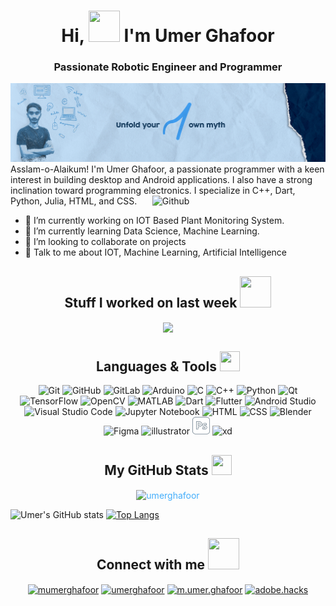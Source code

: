 <p align='center'>
<h1 align="center"> Hi, <img src = "https://raw.githubusercontent.com/rahulbanerjee26/githubProfileReadmeGenerator/main/gifs/wave.gif" width = 50px height='50px'> I'm Umer Ghafoor </h1>
<h3 align="center">Passionate Robotic Engineer and Programmer</h3>


![stats_banner](cover.jpg)
Asslam-o-Alaikum! I'm Umer Ghafoor, a passionate programmer with a keen interest in building desktop and Android applications. I also have a strong inclination toward programming electronics. I specialize in C++, Dart, Python, Julia, HTML, and CSS.
<img width="55%" align="right" alt="Github" src="https://raw.githubusercontent.com/rahulbanerjee26/githubProfileReadmeGenerator/47a1a7b035154ce002fffc42e803b6ca8acbc4f3/gifs/git-header.svg" />

- 🔭 I’m currently working on IOT Based Plant Monitoring System.
- 🌱 I’m currently learning Data Science, Machine Learning. 
- 👯 I’m looking to collaborate on projects 
- 💬 Talk to me about IOT, Machine Learning, Artificial Intelligence 

<h2 align="Center"> Stuff I worked on last week  <img src = "https://raw.githubusercontent.com/rahulbanerjee26/githubProfileReadmeGenerator/main/gifs/needABreak.gif" width = 50px height= 50px> </h2>
<div align="Center">
<a  href="https://github.com/anuraghazra/github-readme-stats">
<img align="center" src="https://github-readme-stats.vercel.app/api/wakatime?username=@@umerghafoor&compact=True"/>
</a>
<br>
</div>

<h2 align="center"> Languages & Tools <img src = "https://raw.githubusercontent.com/rahulbanerjee26/githubProfileReadmeGenerator/main/gifs/code.gif" width = 32px height=32px> </h2>

<div align="center">
	<img width="28" src="https://user-images.githubusercontent.com/25181517/192108372-f71d70ac-7ae6-4c0d-8395-51d8870c2ef0.png" alt="Git" title="Git"/>
	<img width="28" src="https://user-images.githubusercontent.com/25181517/192108374-8da61ba1-99ec-41d7-80b8-fb2f7c0a4948.png" alt="GitHub" title="GitHub"/>
	<img width="28" src="https://user-images.githubusercontent.com/25181517/192108376-c675d39b-90f6-4073-bde6-5a9291644657.png" alt="GitLab" title="GitLab"/>
	<img width="28" src="https://github.com/marwin1991/profile-technology-icons/assets/136815194/a57a85ba-e2dd-4036-85b6-7e1532391627" alt="Arduino" title="Arduino"/>
	<img width="28" src="https://user-images.githubusercontent.com/25181517/192106070-46255bcf-65e6-4c6b-a296-bf8d0d8fb2a7.png" alt="C" title="C"/>
	<img width="28" src="https://user-images.githubusercontent.com/25181517/192106073-90fffafe-3562-4ff9-a37e-c77a2da0ff58.png" alt="C++" title="C++"/>
	<img width="28" src="https://user-images.githubusercontent.com/25181517/183423507-c056a6f9-1ba8-4312-a350-19bcbc5a8697.png" alt="Python" title="Python"/>
	<img width="28" src="https://github.com/marwin1991/profile-technology-icons/assets/136815194/11e7dfe7-c1f6-483c-9d92-276f1fa9363b" alt="Qt" title="Qt"/>
	<img width="28" src="https://user-images.githubusercontent.com/25181517/223639822-2a01e63a-a7f9-4a39-8930-61431541bc06.png" alt="TensorFlow" title="TensorFlow"/>
	<img width="28" src="https://www.vectorlogo.zone/logos/opencv/opencv-icon.svg" alt="OpenCV" title="OpenCV"/>
	<img width="28" src="https://user-images.githubusercontent.com/25181517/192106593-610ee31c-995e-4f24-b8e1-0f18eead6fae.png" alt="MATLAB" title="MATLAB"/>
	<img width="28" src="https://user-images.githubusercontent.com/25181517/186150304-1568ffdf-4c62-4bdc-9cf1-8d8efcea7c5b.png" alt="Dart" title="Dart"/>
	<img width="28" src="https://user-images.githubusercontent.com/25181517/186150365-da1eccce-6201-487c-8649-45e9e99435fd.png" alt="Flutter" title="Flutter"/>
	<img width="28" src="https://user-images.githubusercontent.com/25181517/192108895-20dc3343-43e3-4a54-a90e-13a4abbc57b9.png" alt="Android Studio" title="Android Studio"/>
	<img width="28" src="https://user-images.githubusercontent.com/25181517/192108891-d86b6220-e232-423a-bf5f-90903e6887c3.png" alt="Visual Studio Code" title="Visual Studio Code"/>
	<img width="28" src="https://user-images.githubusercontent.com/25181517/183914128-3fc88b4a-4ac1-40e6-9443-9a30182379b7.png" alt="Jupyter Notebook" title="Jupyter Notebook"/>
	<img width="28" src="https://user-images.githubusercontent.com/25181517/192158954-f88b5814-d510-4564-b285-dff7d6400dad.png" alt="HTML" title="HTML"/>
	<img width="28" src="https://user-images.githubusercontent.com/25181517/183898674-75a4a1b1-f960-4ea9-abcb-637170a00a75.png" alt="CSS" title="CSS"/>
  <img width="28" src="https://download.blender.org/branding/community/blender_community_badge_white.svg" alt="Blender" title="Blender"/>
	<img width="28" src="https://user-images.githubusercontent.com/25181517/189715289-df3ee512-6eca-463f-a0f4-c10d94a06b2f.png" alt="Figma" title="Figma"/>
	<img width="28" src="https://www.vectorlogo.zone/logos/adobe_illustrator/adobe_illustrator-icon.svg" alt="illustrator" title="illustrator"/>
	<img width="28" src="https://raw.githubusercontent.com/devicons/devicon/master/icons/photoshop/photoshop-line.svg" alt="photoshop" title="photoshop"/>
	<img width="28" src="https://cdn.worldvectorlogo.com/logos/adobe-xd.svg" alt="xd" title="xd"/>
</div>

<h2 align="Center"> My GitHub Stats <img src='https://raw.githubusercontent.com/rahulbanerjee26/githubProfileReadmeGenerator/main/gifs/github.gif' width='32px' height=32px> </h2>

<div style="color: #44AEFB" align="Center" >
<p><img align="center" src="https://github-readme-streak-stats.herokuapp.com/?user=umerghafoor&theme=transparent&border_radius=32&hide_border=true" alt="umerghafoor" /></p>
  </div>

![Umer's GitHub stats](https://github-readme-stats.vercel.app/api?username=umerghafoor&show_icons=true&theme=transparent&border_radius=32&hide_border=true)
[![Top Langs](https://github-readme-stats.vercel.app/api/top-langs?username=umerghafoor&show_icons=true&locale=en&layout=compact&theme=transparent&border_radius=32&hide_border=true)](https://github.com/umerghafoor)

<h2 align="Center"> Connect with me <img src='https://raw.githubusercontent.com/rahulbanerjee26/githubProfileReadmeGenerator/main/gifs/handShake.gif' width="50px" height=50px> </h2>

<div align="Center">
<a href="https://twitter.com/mumerghafoor" target="blank"><img align="center" src="https://raw.githubusercontent.com/rahuldkjain/github-profile-readme-generator/master/src/images/icons/Social/twitter.svg" alt="mumerghafoor" height="20" width="40" /></a>
<a href="https://linkedin.com/in/umerghafoor" target="blank"><img align="center" src="https://raw.githubusercontent.com/rahuldkjain/github-profile-readme-generator/master/src/images/icons/Social/linked-in-alt.svg" alt="umerghafoor" height="20" width="40" /></a>
<a href="https://fb.com/m.umer.ghafoor" target="blank"><img align="center" src="https://raw.githubusercontent.com/rahuldkjain/github-profile-readme-generator/master/src/images/icons/Social/facebook.svg" alt="m.umer.ghafoor" height="20" width="40" /></a>
<a href="https://instagram.com/adobe.hacks" target="blank"><img align="center" src="https://raw.githubusercontent.com/rahuldkjain/github-profile-readme-generator/master/src/images/icons/Social/instagram.svg" alt="adobe.hacks" height="20" width="40" /></a>
</p>

</div>
